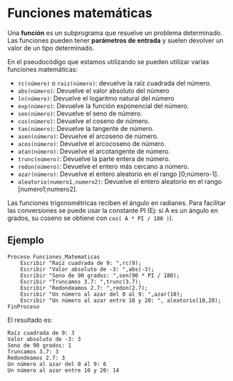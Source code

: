 # Funciones matemáticas

Una **función** es un subprograma que resuelve un problema determinado. Las funciones pueden tener **parámetros de entrada** y suelen devolver un valor de un tipo determinado.

En el pseudocódigo que estamos utilizando se pueden utilizar varias funciones matemáticas:

* `rc(número)` o `raiz(número)`: devuelve la raíz cuadrada del número.
* `abs(número)`: Devuelve el valor absoluto del número
* `ln(número)`: Devuelve el logaritmo natural del número
* `exp(número)`: Devuelve la función exponencial del número.
* `sen(número)`: Devuelve el seno de número.
* `cos(número)`: Devuelve el coseno de número.
* `tan(número)`: Devuelve la tangente de número.
* `asen(número)`: Devuelve el arcoseno de número.
* `acos(número)`: Devuelve el arcocoseno de número.
* `atan(número)`: Devuelve el arcotangente de número.
* `trunc(número)`: Devuelve la parte entera de número.
* `redon(número)`: Devuelve el entero más cercano a número.
* `azar(número)`: Devuelve el entero aleatorio en el rango [0;número-1].
* `aleatorio(numero1,numero2)`: Devuelve el entero aleatorio en el rango [numero1;numero2].

Las funciones trigonométricas reciben el ángulo en radianes. Para facilitar las conversiones se puede usar la constante PI (Ej: si A es un ángulo en grados, su coseno se obtiene con `cos( A * PI / 180 )`).

## Ejemplo

	Proceso Funciones_Matematicas
		Escribir "Raíz cuadrada de 9: ",rc(9);
		Escribir "Valor absoluto de -3: ",abs(-3);
		Escribir "Seno de 90 grados: ",sen(90 * PI / 180);
		Escribir "Truncamos 3.7: ",trunc(3.7);
		Escribir "Redondeamos 2.7: ",redon(2.7);
		Escribir "Un número al azar del 0 al 9: ",azar(10);
		Escribir "Un número al azar entre 10 y 20: ", aleatorio(10,20);
	FinProceso

El resultado es:

	Raíz cuadrada de 9: 3
	Valor absoluto de -3: 3
	Seno de 90 grados: 1
	Truncamos 3.7: 3
	Redondeamos 2.7: 3
	Un número al azar del 0 al 9: 6
	Un número al azar entre 10 y 20: 14

	